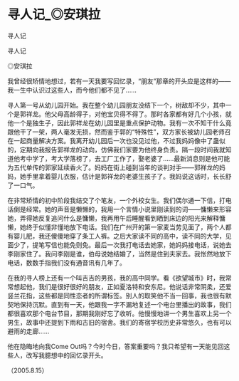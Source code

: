 # 寻人记_◎安琪拉

寻人记

寻人记

◎安琪拉

我曾经很矫情地想过，若有一天我要写回忆录，“朋友”那章的开头应是这样的——我一生中认识过这些人，而今他们都不见了……

寻人第一号从幼儿园开始。我在整个幼儿园朋友没结下一个，树敌却不少，其中一个是郭祥龙。他父母高龄得子，对他宝贝得不得了。那时各家都有好几个小孩，就他一个是独生子，因此郭祥龙在幼儿园里是重点保护动物。我有一次不知干什么竟跟他干了一架，两人毫发无损，然而鉴于郭的“特殊性”，双方家长被幼儿园老师召在一起商量解决方案。我离开幼儿园后一次也没见过他，不过我妈妈像中了蛊似的，定期向我报告郭祥龙的动向，仿佛我们家要为他终身负责。隔一段时间我就知道他考中学了，考大学落榜了，去工厂工作了，娶老婆了……最新消息则是他可能为五代单传的郭家延续香火了。妈妈在街上碰到当年的谈判对手——郭祥龙的妈妈，她手里拿着婴儿衣服，估计是郭祥龙的老婆生孩子了。我妈说这话时，长长舒了一口气。

在非常矫情的初中阶段我结交了个笔友，一个外校女生。我们偶尔通一下信，打电话倒是经常。她的声音是懒懒的，我用一个言情小说里刚读到的词——慵懒来形容她，弄得她反复追问什么是慵懒，我再用午后睡醒看到晒到床边的阳光来解释慵懒，她终于似懂非懂地放下电话。我们在广州开的第一家麦当劳见面了，两个人都有婴儿肥，我还傻傻地穿了条工人裤。之后大家读不同的高中，读不同的大学，见面少了，提笔写信也能免则免。最后一次我打电话去她家，她妈妈接电话，说她去李刚家住了。我问李刚是谁，伯母说她结婚了，当然是住到夫家去。我怅然地放下电话，数数手指我们没有通音讯有几年了。

在我的寻人榜上还有一个叫吉吉的男孩，我的高中同学。看《欲望城市》时，我常常想起他，我们是很好很好的朋友，正如夏洛特和安东尼。他说话非常阴柔，还爱竖兰花指，这些都是同性恋者的所谓标签。别人的取笑他不当一回事，我也很有默契地保持沉默。直到有一天，他跟我一字不漏地复述一个电台里播出的故事，我们都很喜欢那个电台节目，那期我刚好忘了收听。他慢慢地讲一个男生喜欢上另一个男生，故事中还提到下雨和古旧的宿舍。我们的寄宿学校历史非常悠久，也有可以避雨的走廊……

他在隐晦地向我Come Out吗？今时今日，答案重要吗？我只希望有一天能见回这些人，改写我臆想中的回忆录开头。

（2005.8.15）